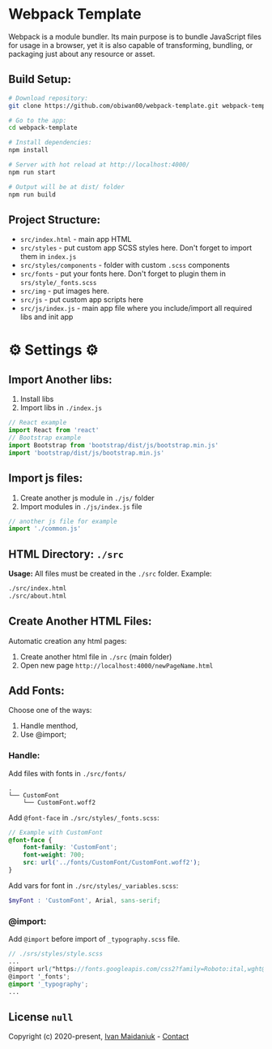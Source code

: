 # Webpack Template

Webpack is a module bundler. Its main purpose is to bundle JavaScript files for usage in a browser, yet it is also capable of transforming, bundling, or packaging just about any resource or asset.

## Build Setup:

``` bash
# Download repository:
git clone https://github.com/obiwan00/webpack-template.git webpack-template

# Go to the app:
cd webpack-template

# Install dependencies:
npm install

# Server with hot reload at http://localhost:4000/
npm run start

# Output will be at dist/ folder
npm run build
```

## Project Structure:

* `src/index.html` - main app HTML
* `src/styles` - put custom app SCSS styles here. Don't forget to import them in `index.js`
* `src/styles/components` - folder with custom `.scss` components
* `src/fonts` - put your fonts here. Don't forget to plugin them in `srs/style/_fonts.scss`
* `src/img` - put images here.
* `src/js` - put custom app scripts here
* `src/js/index.js` - main app file where you include/import all required libs and init app

# ⚙️ Settings ⚙️

## Import Another libs:
1. Install libs
2. Import libs in `./index.js`
``` js
// React example
import React from 'react'
// Bootstrap example
import Bootstrap from 'bootstrap/dist/js/bootstrap.min.js'
import 'bootstrap/dist/js/bootstrap.min.js'
```

## Import js files:
1. Create another js module in `./js/` folder
2. Import modules in `./js/index.js` file
``` js
// another js file for example
import './common.js'
```

## HTML Directory: `./src`
 **Usage:**
All files must be created in the `./src` folder.
Example:
``` bash
./src/index.html
./src/about.html
```

## Create Another HTML Files:
Automatic creation any html pages:
1. Create another html file in `./src` (main folder)
2. Open new page `http://localhost:4000/newPageName.html`


## Add Fonts:

Сhoose one of the ways:
1. Handle menthod,
2. Use @import;

### Handle:
Add files with fonts in `./src/fonts/`
```
.
└── CustomFont
    └── CustomFont.woff2
```
Add `@font-face` in `./src/styles/_fonts.scss`:

``` scss
// Example with CustomFont
@font-face {
    font-family: 'CustomFont';
    font-weight: 700;
    src: url('../fonts/CustomFont/CustomFont.woff2');
}
```

Add vars for font in `./src/styles/_variables.scss`:

``` scss
$myFont : 'CustomFont', Arial, sans-serif;
```
### @import:

Add `@import` before import of `_typography.scss` file.
``` scss
// ./srs/styles/style.scss
...
@import url("https://fonts.googleapis.com/css2?family=Roboto:ital,wght@0,300;0,400;0,500;0,900;1,300;1,400;1,900&display=swap");
@import '_fonts';
@import '_typography';
...
```
## License `null`

Copyright (c) 2020-present, [Ivan Maidaniuk](https://github.com/obiwan00) - [Contact](https://t.me/ivan_maidaniuk)
